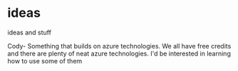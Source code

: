 # ideas
ideas and stuff

Cody- Something that builds on azure technologies. We all have free credits and there are plenty of neat azure technologies. I'd be interested in learning how to use some of them
